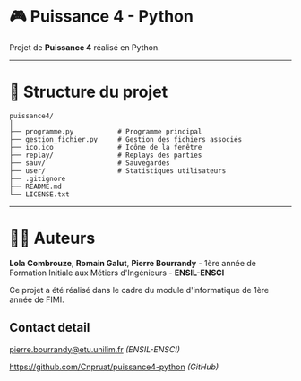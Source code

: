 # 🎮 Puissance 4 - Python

Projet de **Puissance 4** réalisé en Python. 

---

# 📁 Structure du projet

```
puissance4/
│
├── programme.py           # Programme principal
├── gestion_fichier.py     # Gestion des fichiers associés
├── ico.ico                # Icône de la fenêtre
├── replay/                # Replays des parties 
├── sauv/                  # Sauvegardes 
├── user/                  # Statistiques utilisateurs
├── .gitignore
├── README.md
└── LICENSE.txt
```

---
# 👨‍🏭 Auteurs


**Lola Combrouze**, **Romain Galut**, **Pierre Bourrandy** - 1ère année de Formation Initiale aux Métiers d'Ingénieurs - **ENSIL-ENSCI**

Ce projet a été réalisé dans le cadre du module d'informatique de 1ère année de FIMI. 

## Contact detail
pierre.bourrandy@etu.unilim.fr *(ENSIL-ENSCI)*

https://github.com/Cnpruat/puissance4-python *(GitHub)*

